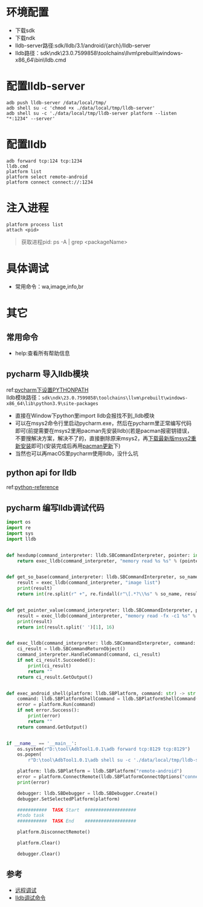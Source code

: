 # 环境配置
- 下载sdk
- 下载ndk
- lldb-server路径:sdk/lldb/3.1/android/{arch}/lldb-server
- lldb路径：sdk\ndk\23.0.7599858\toolchains\llvm\prebuilt\windows-x86_64\bin\lldb.cmd
# 配置lldb-server
```
adb push lldb-server /data/local/tmp/
adb shell su -c 'chmod +x ./data/local/tmp/lldb-server'
adb shell su -c './data/local/tmp/lldb-server platform --listen "*:1234" --server'
```
# 配置lldb
```
adb forward tcp:124 tcp:1234
lldb.cmd
platform list
platform select remote-android
platform connect connect://:1234
```
# 注入进程
```
platform process list
attach <pid>
```
> 获取进程pid: ps -A | grep \<packageName\>

# 具体调试
- 常用命令：wa,image,info,br
# 其它
## 常用命令
- help:查看所有帮助信息
## pycharm 导入lldb模块
ref:[pycharm下设置PYTHONPATH](https://blog.csdn.net/weixin_41698305/article/details/90902427)  
lldb模块路径：`sdk\ndk\23.0.7599858\toolchains\llvm\prebuilt\windows-x86_64\lib\python3.9\site-packages` 
- 直接在Window下python里import lldb会报找不到_lldb模块
- 可以在msys2命令行里启动pycharm.exe，然后在pycharm里正常编写代码即可(前提需要在msys2里用pacman先安装lldb)(若是pacman报密钥错误，不要搜解决方案，解决不了的，直接删除原来msys2，再[下载最新版msys2重新安装](https://www.msys2.org/)即可)(安装完成后再用[pacman更新](https://kaosx.us/docs/pacman/)下)
- 当然也可以再macOS里pycharm使用lldb，没什么坑
## python api for lldb
ref:[python-reference](https://lldb.llvm.org/use/python-reference.html)
## pycharm 编写lldb调试代码
```python
import os
import re
import sys
import lldb


def hexdump(command_interpreter: lldb.SBCommandInterpreter, pointer: int, size: int) -> str:
    return exec_lldb(command_interpreter, "memory read %s %s" % (pointer, pointer + size))


def get_so_base(command_interpreter: lldb.SBCommandInterpreter, so_name: str) -> int:
    result = exec_lldb(command_interpreter, "image list")
    print(result)
    return int(re.split(r" +", re.findall(r"\[.*?\\%s" % so_name, result)[0])[-2], 16)


def get_pointer_value(command_interpreter: lldb.SBCommandInterpreter, pointer: int) -> int:
    result = exec_lldb(command_interpreter, "memory read -fx -c1 %s" % pointer)
    print(result)
    return int(result.split(' ')[1], 16)


def exec_lldb(command_interpreter: lldb.SBCommandInterpreter, command: str) -> str:
    ci_result = lldb.SBCommandReturnObject()
    command_interpreter.HandleCommand(command, ci_result)
    if not ci_result.Succeeded():
        print(ci_result)
        return ""
    return ci_result.GetOutput()


def exec_android_shell(platform: lldb.SBPlatform, command: str) -> str:
    command: lldb.SBPlatformShellCommand = lldb.SBPlatformShellCommand(command)  # (shell) android shell env
    error = platform.Run(command)
    if not error.Success():
        print(error)
        return ""
    return command.GetOutput()


if __name__ == '__main__':
    os.system(r"D:\tool\AdbTool1.0.1\adb forward tcp:8129 tcp:8129")
    os.popen(
        r"D:\tool\AdbTool1.0.1\adb shell su -c './data/local/tmp/lldb-server platform --listen \"*:8129\" --server'")

    platform: lldb.SBPlatform = lldb.SBPlatform("remote-android")
    error = platform.ConnectRemote(lldb.SBPlatformConnectOptions("connect://:8129"))
    print(error)

    debugger: lldb.SBDebugger = lldb.SBDebugger.Create()
    debugger.SetSelectedPlatform(platform)

    ###########  TASK Start  ###################
    #todo task
    ###########  TASK End    ###################

    platform.DisconnectRemote()

    platform.Clear()

    debugger.Clear()
```
## 参考
- [远程调试](https://lldb.llvm.org/use/remote.html)
- [lldb调试命令](https://lldb.llvm.org/use/map.html)
